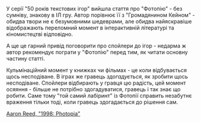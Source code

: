 У серії "50 років текстових ігор" вийшла стаття про "Фотопію" - без сумніву, знакову в ІЛ гру. Автор порівнює її з "Громадянином Кейном" - обидва твори не є безумовними шедеврами, але обидва найяскравіше відображають переломний момент в інтерактивній літературі та кіномистецтві відповідно. 

А ще це гарний привід поговорити про спойлери до ігор - недарма ж автор рекомендує пограти у "Фотопію" перед тим, як читати основну частину статті. 

Кульмінаційний момент у книжках чи фільмах - це коли відбувається щось несподіване. В іграх же гравець *здогадується*, як зробити щось несподіване. Спойлери відбирають у гравця цю радість, цей момент осяяння - більше не потрібно здогадуватися, гравець і так знає що робити. Саме тому "той самий лабіринт" із Фотопії справить незабутнє враження тільки тоді, коли гравець здогадається до рішення сам.

[Aaron Reed, "1998: Photopia"](https://if50.substack.com/p/1998-photopia)
